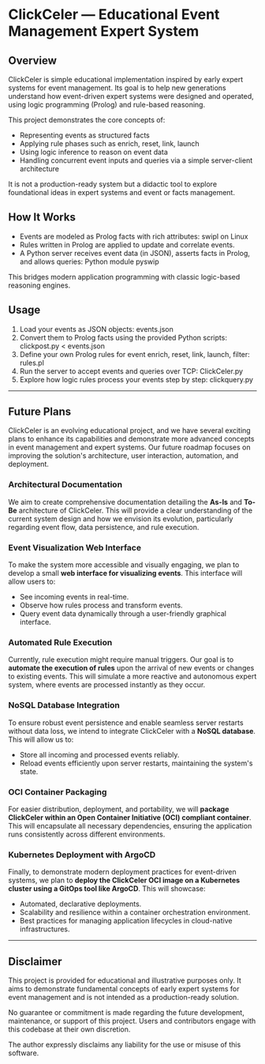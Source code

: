 # ClickCeler — Educational Event Management Expert System

## Overview

ClickCeler is simple educational implementation inspired by early expert systems for event management. Its goal is to help new generations understand how event-driven expert systems were designed and operated, using logic programming (Prolog) and rule-based reasoning.

This project demonstrates the core concepts of:

- Representing events as structured facts
- Applying rule phases such as enrich, reset, link, launch
- Using logic inference to reason on event data
- Handling concurrent event inputs and queries via a simple server-client architecture

It is not a production-ready system but a didactic tool to explore foundational ideas in expert systems and event or facts management.

## How It Works

- Events are modeled as Prolog facts with rich attributes: swipl on Linux
- Rules written in Prolog are applied to update and correlate events.
- A Python server receives event data (in JSON), asserts facts in Prolog, and allows queries: Python module pyswip

This bridges modern application programming with classic logic-based reasoning engines.

## Usage

1. Load your events as JSON objects: events.json
2. Convert them to Prolog facts using the provided Python scripts: clickpost.py < events.json
3. Define your own Prolog rules for event enrich, reset, link, launch, filter: rules.pl
4. Run the server to accept events and queries over TCP: ClickCeler.py
5. Explore how logic rules process your events step by step: clickquery.py

---

## Future Plans

ClickCeler is an evolving educational project, and we have several exciting plans to enhance its capabilities and demonstrate more advanced concepts in event management and expert systems. Our future roadmap focuses on improving the solution's architecture, user interaction, automation, and deployment.

### Architectural Documentation

We aim to create comprehensive documentation detailing the **As-Is** and **To-Be** architecture of ClickCeler. This will provide a clear understanding of the current system design and how we envision its evolution, particularly regarding event flow, data persistence, and rule execution.

### Event Visualization Web Interface

To make the system more accessible and visually engaging, we plan to develop a small **web interface for visualizing events**. This interface will allow users to:

* See incoming events in real-time.
* Observe how rules process and transform events.
* Query event data dynamically through a user-friendly graphical interface.

### Automated Rule Execution

Currently, rule execution might require manual triggers. Our goal is to **automate the execution of rules** upon the arrival of new events or changes to existing events. This will simulate a more reactive and autonomous expert system, where events are processed instantly as they occur.

### NoSQL Database Integration

To ensure robust event persistence and enable seamless server restarts without data loss, we intend to integrate ClickCeler with a **NoSQL database**. This will allow us to:

* Store all incoming and processed events reliably.
* Reload events efficiently upon server restarts, maintaining the system's state.

### OCI Container Packaging

For easier distribution, deployment, and portability, we will **package ClickCeler within an Open Container Initiative (OCI) compliant container**. This will encapsulate all necessary dependencies, ensuring the application runs consistently across different environments.

### Kubernetes Deployment with ArgoCD

Finally, to demonstrate modern deployment practices for event-driven systems, we plan to **deploy the ClickCeler OCI image on a Kubernetes cluster using a GitOps tool like ArgoCD**. This will showcase:

* Automated, declarative deployments.
* Scalability and resilience within a container orchestration environment.
* Best practices for managing application lifecycles in cloud-native infrastructures.

---

## Disclaimer

This project is provided for educational and illustrative purposes only. It aims to demonstrate fundamental concepts of early expert systems for event management and is not intended as a production-ready solution.

No guarantee or commitment is made regarding the future development, maintenance, or support of this project. Users and contributors engage with this codebase at their own discretion.

The author expressly disclaims any liability for the use or misuse of this software.

